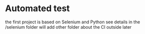 # Automated test
the first project is based on Selenium and Python
see details in the /selenium folder
will add other folder about the CI outside later
